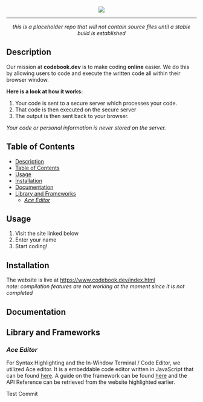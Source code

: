 <br>
<p align=center><img src="https://github.com/C-Teo/Code.io/blob/main/images/logo.png?raw=true"></p>
<hr>
<p align=center><i>this is a placeholder repo that will not contain source files until a stable build is established</i></p>

## Description
Our mission at **codebook.dev** is to make coding **online** easier.
We do this by allowing users to code and execute the written code all within their browser window.<br>

**Here is a look at how it works:**

1. Your code is sent to a secure server which processes your code. 
2. That code is then executed on the secure server
3. The output is then sent back to your browser. <br>

*Your code or personal information is never stored on the server.*

## Table of Contents

- [Description](#description)
- [Table of Contents](#table-of-contents)
- [Usage](#usage)
- [Installation](#installation)
- [Documentation](#documentation)
- [Library and Frameworks](#library-and-frameworks)
  - [*Ace Editor*](#ace-editor)

## Usage
1. Visit the site linked below
2. Enter your name
3. Start coding!

## Installation
The website is live at https://www.codebook.dev/index.html <br>*note: compilation features are not working at the moment since it is not completed*
## Documentation
## Library and Frameworks

### *Ace Editor*
For Syntax Highlighting and the In-Window Terminal / Code Editor, we utilized Ace editor. It is a embeddable code editor written in JavaScript that can be found [here](https://ace.c9.io/). A guide on the framework can be found [here](https://ace.c9.io/#nav=howto) and the API Reference can be retrieved from the website highlighted earlier. 

Test Commit
